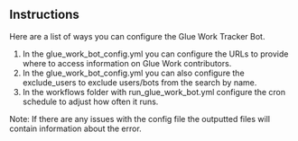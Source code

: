 ## Instructions ##
Here are a list of ways you can configure the Glue Work Tracker Bot.
1. In the glue_work_bot_config.yml you can configure the URLs to provide where to access information on Glue Work contributors.
2. In the glue_work_bot_config.yml you can also configure the exclude_users to exclude users/bots from the search by name.
3. In the workflows folder with run_glue_work_bot.yml configure the cron schedule to adjust how often it runs.

Note: If there are any issues with the config file the outputted files will contain information about the error.